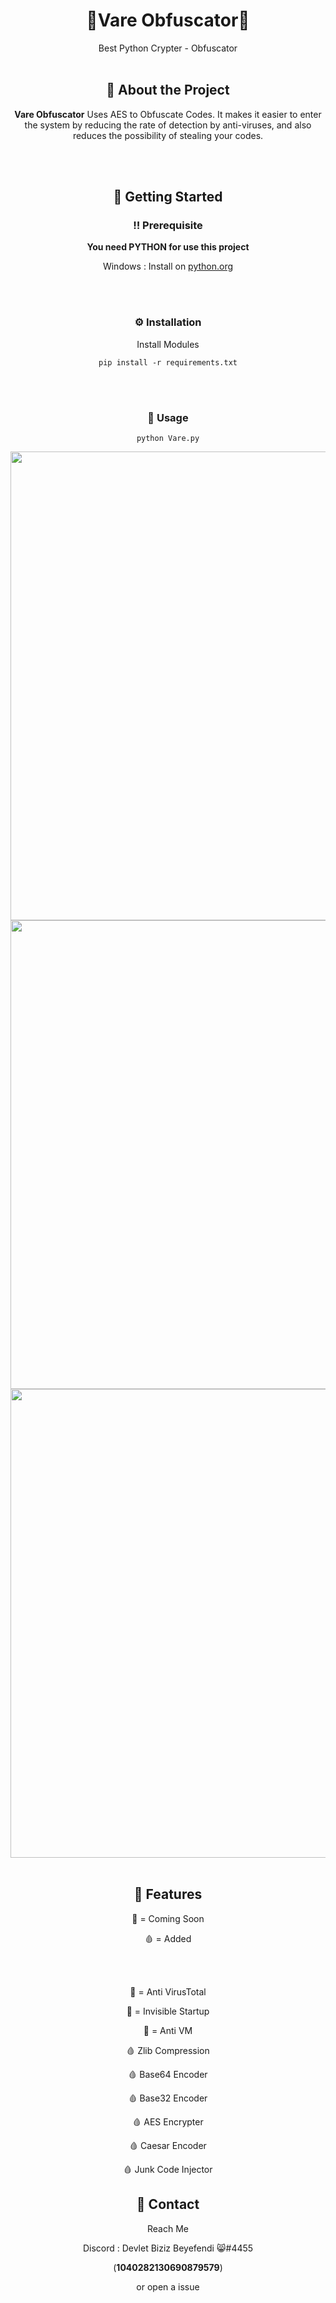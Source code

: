 <!--
Hey, thanks for using the awesome-readme-template template.  
If you have any enhancements, then fork this project and create a pull request 
or just open an issue with the label "enhancement".

Don't forget to give this project a star for additional support ;)
Maybe you can mention me or this repo in the acknowledgements too
-->
<div align="center">


  <h1>💢Vare Obfuscator💢</h1>
  <p>
Best Python Crypter - Obfuscator
<br>
<br>

  </p>
  

## 💎 About the Project
**Vare Obfuscator** Uses AES to Obfuscate Codes. It makes it easier to enter the system by reducing the rate of detection by anti-viruses, and also reduces the possibility of stealing your codes.

<br>
<br>
 
<!-- Getting Started -->
## 	🔱 Getting Started

<!-- Prerequisites -->
### :bangbang: Prerequisite 

**You need PYTHON for use this project**


Windows : Install on <a href="https://www.python.org/downloads/">python.org</a>
<!-- Installation -->
<br>
<br>

### :gear: Installation

Install Modules

  
`pip install -r requirements.txt`

<br>
<br>

<!-- Running Tests -->
### 🔰 Usage

```
python Vare.py
```

<img src="https://user-images.githubusercontent.com/111476645/228531501-81f38b6f-69e8-4422-bc9c-9b2773ea5132.png" width="750">
  
<img src="https://user-images.githubusercontent.com/111476645/228531578-db7671b9-98fa-41d5-a3e2-0b53214ca137.png" width="750">

<img src="https://user-images.githubusercontent.com/111476645/228531590-193e6014-851c-4e99-b1c7-d07f1e4d4c9b.png" width="750">
<br>
<br>

<!-- Features -->
## :dart: Features

🎃 = Coming Soon
 
🩸 = Added


<br><br>

🎃 = Anti VirusTotal
  
🎃 = Invisible Startup
  
🎃 = Anti VM
   
🩸 Zlib Compression
  
🩸 Base64 Encoder

🩸 Base32 Encoder
  
🩸 AES Encrypter
  
🩸 Caesar Encoder

🩸 Junk Code Injector
  
<!-- Contact -->
## :handshake: Contact

Reach Me

Discord : Devlet Biziz Beyefendi 😸#4455 

(**1040282130690879579**)

or open a issue
  
